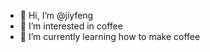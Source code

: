 - 👋 Hi, I’m @jiyfeng
- 👀 I’m interested in coffee
- 🌱 I’m currently learning how to make coffee

<!---
jiyfeng/jiyfeng is a ✨ special ✨ repository because its `README.md` (this file) appears on your GitHub profile.
You can click the Preview link to take a look at your changes.
--->

